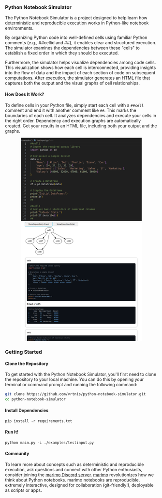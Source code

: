 ### Python Notebook Simulator

The Python Notebook Simulator is a project designed to help learn how deterministic and reproducible execution works in Python-like notebook environments. 

By organizing Python code into well-defined cells using familiar Python comments (e.g., ##cellid and ##), it enables clear and structured execution. The simulator examines the dependencies between these "cells" to establish a fixed order in which they should be executed.

Furthermore, the simulator helps visualize dependencies among code cells. This visualization shows how each cell is interconnected, providing insights into the flow of data and the impact of each section of code on subsequent computations. After execution, the simulator generates an HTML file that captures both the output and the visual graphs of cell relationships. 

#### How Does It Work?

To define cells in your Python file, simply start each cell with a `##cell` comment and end it with another comment like `##`. This marks the boundaries of each cell.
It analyzes dependencies and execute your cells in the right order. Dependency and execution graphs are automatically created. Get your results in an HTML file, including both your output and the graphs.

<p align="center">
  <img src="images/test_input.png" alt="Test Input" width="400"/>
  <img src="images/test_output.png" alt="Test Output" width="400"/>
</p>


### Getting Started

#### Clone the Repository

To get started with the Python Notebook Simulator, you'll first need to clone the repository to your local machine. You can do this by opening your terminal or command prompt and running the following command:

```bash
git clone https://github.com/vrtnis/python-notebook-simulator.git
cd python-notebook-simulator
```


#### Install Dependencies 

```
pip install -r requirements.txt
```

#### Run It!

```
python main.py -i ./examples/testinput.py

```
#### Community

To learn more about concepts such as deterministic and reproducible execution, ask questions and connect with other Python enthusiasts, consider joining the [marimo Discord server](https://discord.gg/JE7nhX6mD8). [marimo](https://marimo.io) revolutionizes how we think about Python notebooks. marimo notebooks are reproducible, extremely interactive, designed for collaboration (git-friendly!), deployable as scripts or apps. 



